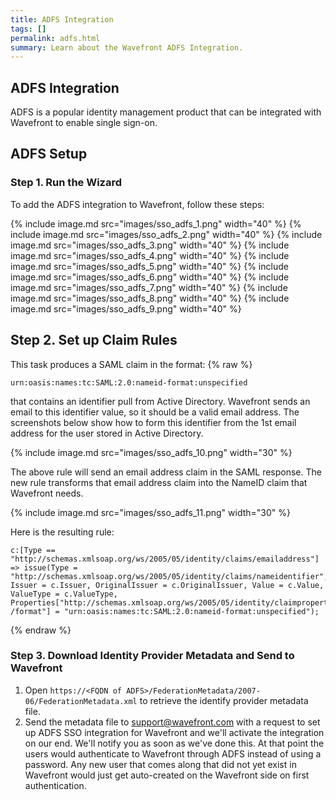 ```yaml
---
title: ADFS Integration
tags: []
permalink: adfs.html
summary: Learn about the Wavefront ADFS Integration.
---
```

## ADFS Integration

ADFS is a popular identity management product that can be integrated with Wavefront to enable single sign-on.
## ADFS Setup

### Step 1. Run the Wizard
 
To add the ADFS integration to Wavefront, follow these steps:

{% include image.md src="images/sso_adfs_1.png" width="40" %}
{% include image.md src="images/sso_adfs_2.png" width="40" %}
{% include image.md src="images/sso_adfs_3.png" width="40" %}
{% include image.md src="images/sso_adfs_4.png" width="40" %}
{% include image.md src="images/sso_adfs_5.png" width="40" %}
{% include image.md src="images/sso_adfs_6.png" width="40" %}
{% include image.md src="images/sso_adfs_7.png" width="40" %}
{% include image.md src="images/sso_adfs_8.png" width="40" %}
{% include image.md src="images/sso_adfs_9.png" width="40" %}

## Step 2. Set up Claim Rules
 
This task produces a SAML claim in the format:
{% raw %}
```
urn:oasis:names:tc:SAML:2.0:nameid-format:unspecified
```

that contains an identifier pull from Active Directory. Wavefront sends an email to this identifier value, so it should be a valid email address. The screenshots below show how to form this identifier from the 1st email address for the user stored in Active Directory.

{% include image.md src="images/sso_adfs_10.png" width="30" %}

The above rule will send an email address claim in the SAML response. The new rule transforms that email address claim into the NameID claim that Wavefront needs.

{% include image.md src="images/sso_adfs_11.png" width="30" %}

Here is the resulting rule:

```
c:[Type == "http://schemas.xmlsoap.org/ws/2005/05/identity/claims/emailaddress"] => issue(Type = "http://schemas.xmlsoap.org/ws/2005/05/identity/claims/nameidentifier", Issuer = c.Issuer, OriginalIssuer = c.OriginalIssuer, Value = c.Value, ValueType = c.ValueType, Properties["http://schemas.xmlsoap.org/ws/2005/05/identity/claimproperties /format"] = "urn:oasis:names:tc:SAML:2.0:nameid-format:unspecified");
```
{% endraw %}

### Step 3. Download Identity Provider Metadata and Send to Wavefront

1. Open `https://<FQDN of ADFS>/FederationMetadata/2007-06/FederationMetadata.xml` to retrieve the identify provider metadata file.
1. Send the metadata file to [support@wavefront.com](mailto:support@wavefront.com) with a request to set up ADFS SSO integration for Wavefront and we'll activate the integration on our end. We'll notify you as soon as we've done this. At that point the users would authenticate to Wavefront through ADFS instead of using a password. Any new user that comes along that did not yet exist in Wavefront would just get auto-created on the Wavefront side on first authentication.
